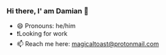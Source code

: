 ### Hi there, I' am Damian 👋

- 😄 Pronouns: he/him
- ❗Looking for work 
-  📫 Reach me here: magicaltoast@protonmail.com
